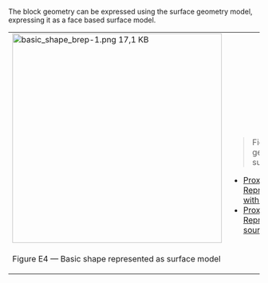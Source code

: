 ﻿The block geometry can be expressed using the surface geometry model, expressing it as a face based surface model.

<table summary="surface geometry types">
 <tr>
  <td>
   <img src="fig/basic_shape_brep-1.png" width="420" height="420" alt="basic_shape_brep-1.png 17,1 KB">
  </td>
  <td style=" vertical-align:bottom;">
   <blockquote>
    Figure E4 shows the block geometry represented by a surface model.
   </blockquote>
   <ul class="std">
    <li class="std">
     <a class="listing-link" href="ifc/basic_shape_SurfaceModel.ifc.htm" target="info">Proxy with IfcShapeRepresentation RepresentationType="SurfaceModel" with hyperlinks</a>
    </li>
    <li class="std">
     <a class="listing-link" href="ifc/basic_shape_SurfaceModel.ifc" target="info">Proxy with IfcShapeRepresentation RepresentationType="SurfaceModel" source file</a>
    </li>
   </ul>
  </td>
 </tr>
 <tr style="height:20px;">
  <td style=" vertical-align:bottom;">
   <p class="figure">Figure E4 &mdash; Basic shape represented as surface model</p>
  </td>
  <td>&nbsp;
  </td>
 </tr>
</table>
